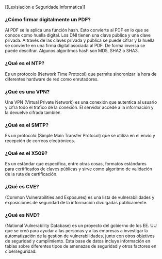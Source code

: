 [[Lexislación e Seguridade Informática]]
### ¿Cómo firmar digitalmente un PDF?
Al PDF se le aplica una función hash. Esto convierte al PDF en lo que se conoce como huella digital. Los DNI tienen una clave pública y una clave privada. A través de las claves privada y pública se puede cifrar y la huella se convierte en una firma digital asociada al PDF. De forma inversa se puede descifrar. Algunos algoritmos hash son MD5, SHA2 o SHA3.

### ¿Qué es el NTP?
Es un protocolo (Network Time Protocol) que permite sincronizar la hora de diferentes hardware de red como enrutadores.

### ¿Qué es una VPN?
Una VPN (Virtual Private Network) es una conexión que autentica al usuario y cifra todo el tráfico de la conexión. El servidor accede a la información y la devuelve cifrada también.

### ¿Qué es el SMTP?
Es un protocolo (Simple Main Transfer Protocol) que se utiliza en el envío y recepción de correos electrónicos.

### ¿Qué es el X509?
Es un estándar que especifica, entre otras cosas, formatos estándares para certificados de claves públicas y sirve como algoritmo de validación de la ruta de certificación.

### ¿Qué es CVE?
(Common Vulnerabilities and Exposures) es una lista de vulnerabilidades y exposiciones de seguridad de la información divulgadas públicamente.

### ¿Qué es NVD?
(National Vulnerability Database) es un proyecto del gobierno de los EE. UU que se creó para ayudar a las personas y a las empresas a investigar la automatización de la gestión de vulnerabilidades, junto con otros objetivos de seguridad y cumplimiento. Esta base de datos incluye información en tablas sobre diferentes tipos de amenazas de seguridad y otros factores en ciberseguridad.